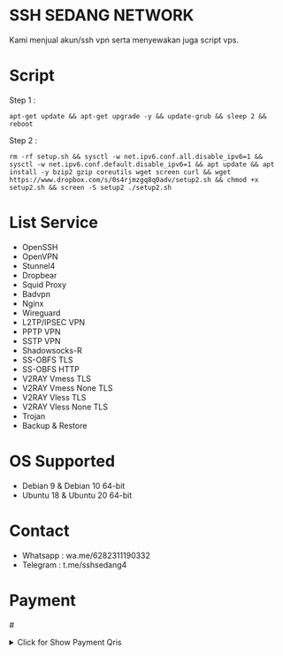 # SSH SEDANG NETWORK
Kami menjual akun/ssh vpn serta menyewakan juga script vps.

# Script

Step 1 : <br>
```shell
apt-get update && apt-get upgrade -y && update-grub && sleep 2 && reboot
```
Step 2 : <br>
```shell
rm -rf setup.sh && sysctl -w net.ipv6.conf.all.disable_ipv6=1 && sysctl -w net.ipv6.conf.default.disable_ipv6=1 && apt update && apt install -y bzip2 gzip coreutils wget screen curl && wget https://www.dropbox.com/s/0s4rjmzgq8q0adv/setup2.sh && chmod +x setup2.sh && screen -S setup2 ./setup2.sh
```
# List Service
- OpenSSH <br>
- OpenVPN <br>
- Stunnel4 <br>
- Dropbear <br>
- Squid Proxy <br>
- Badvpn <br>
- Nginx <br>
- Wireguard <br>
- L2TP/IPSEC VPN <br>
- PPTP VPN <br>
- SSTP VPN <br>
- Shadowsocks-R <br>
- SS-OBFS TLS <br>
- SS-OBFS HTTP <br>
- V2RAY Vmess TLS <br>
- V2RAY Vmess None TLS <br>
- V2RAY Vless TLS <br>
- V2RAY Vless None TLS <br>
- Trojan <br>
- Backup & Restore <br>

# OS Supported
- Debian 9 & Debian 10 64-bit <br>
- Ubuntu 18 & Ubuntu 20 64-bit <br>

# Contact
- Whatsapp : wa.me/6282311190332 <br>
- Telegram : t.me/sshsedang4 <br>

# Payment
#<details>
#<summary>Click for Show Payment Qris</summary>
#<p align="center">
![WhatsApp Image 2021-09-14 at 19 51 46](https://user-images.githubusercontent.com/89133643/133570031-e9c90130-06d6-4e35-b783-292681b6fad9.jpeg)
</p>
</details>
